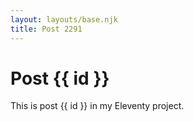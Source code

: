 ```yaml
---
layout: layouts/base.njk
title: Post 2291
---
```


# Post {{ id }}

This is post {{ id }} in my Eleventy project.
